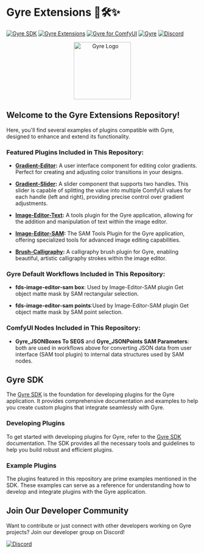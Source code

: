 
# Gyre Extensions 🌟🛠️✨

[![Gyre SDK](https://img.shields.io/badge/Gyre%20SDK-Explore-blue?style=for-the-badge&logo=github)](https://flyingdogsoftware.github.io/gyre-sdk/)
[![Gyre Extensions](https://img.shields.io/badge/Gyre%20Extensions-Repository-blue?style=for-the-badge&logo=github)](https://github.com/flyingdogsoftware/gyre-extensions/)
[![Gyre for ComfyUI](https://img.shields.io/badge/Gyre%20for%20ComfyUI-Explore-blue?style=for-the-badge&logo=github)](https://github.com/flyingdogsoftware/gyre_for_comfyui)
[![Gyre](https://img.shields.io/badge/Gyre-Website-orange?style=for-the-badge&logo=internet-explorer)](https://gyre.ai)
[![Discord](https://img.shields.io/badge/Discord-Join%20Us-7289DA?style=for-the-badge&logo=discord)](https://discord.gg/HyaNtnU5Pw)

<p align="center">
  <img src="https://gyre.ai/images/logo.png" alt="Gyre Logo" width="150px">
</p>

## Welcome to the Gyre Extensions Repository!

Here, you'll find several examples of plugins compatible with Gyre, designed to enhance and extend its functionality.

### Featured Plugins Included in This Repository:

- **[Gradient-Editor](https://github.com/flyingdogsoftware/fds-gradient-editor):** A user interface component for editing color gradients. Perfect for creating and adjusting color transitions in your designs.

- **[Gradient-Slider](https://github.com/flyingdogsoftware/fds-gradient-slider):** A slider component that supports two handles. This slider is capable of splitting the value into multiple ComfyUI values for each handle (left and right), providing precise control over gradient adjustments.

- **[Image-Editor-Text](https://github.com/flyingdogsoftware/fds-image-editor-text):** A tools plugin for the Gyre application, allowing for the addition and manipulation of text within the image editor.

- **[Image-Editor-SAM](https://github.com/flyingdogsoftware/fds-image-editor-sam):** The SAM Tools Plugin for the Gyre application, offering specialized tools for advanced image editing capabilities.

- **[Brush-Calligraphy](https://github.com/flyingdogsoftware/brush_Caligraphy):** A calligraphy brush plugin for Gyre, enabling beautiful, artistic calligraphy strokes within the image editor.

### Gyre Default Workflows Included in This Repository:

- **fds-image-editor-sam box**: Used by Image-Editor-SAM plugin Get object matte mask by SAM rectangular selection.

- **fds-image-editor-sam points**:Used by Image-Editor-SAM plugin Get object matte mask by SAM point selection.

### ComfyUI Nodes Included in This Repository:

- **Gyre_JSONBoxes To SEGS** and **Gyre_JSONPoints SAM Parameters**: both are used in workflows above for converting JSON data from user interface (SAM tool plugin) to internal data structures used by SAM nodes.

## Gyre SDK

The [Gyre SDK](https://flyingdogsoftware.github.io/gyre-sdk/) is the foundation for developing plugins for the Gyre application. It provides comprehensive documentation and examples to help you create custom plugins that integrate seamlessly with Gyre.

### Developing Plugins

To get started with developing plugins for Gyre, refer to the [Gyre SDK](https://flyingdogsoftware.github.io/gyre-sdk/) documentation. The SDK provides all the necessary tools and guidelines to help you build robust and efficient plugins.

### Example Plugins

The plugins featured in this repository are prime examples mentioned in the SDK. These examples can serve as a reference for understanding how to develop and integrate plugins with the Gyre application. 

## Join Our Developer Community

Want to contribute or just connect with other developers working on Gyre projects? Join our developer group on Discord!

[![Discord](https://img.shields.io/badge/Discord-Join%20Us-7289DA?style=for-the-badge&logo=discord)](https://discord.gg/HyaNtnU5Pw)


